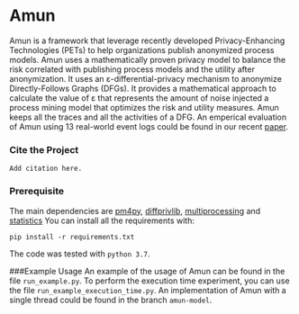 # Amun
Amun is a framework that leverage recently developed Privacy-Enhancing Technologies (PETs) to help 
organizations publish anonymized process models. 
Amun uses a mathematically proven privacy model to 
balance the risk correlated with publishing process models and the utility after anonymization.
It uses an ε-differential-privacy mechanism to anonymize Directly-Follows Graphs (DFGs).
It provides a mathematical approach to calculate the value of ε that represents the amount of noise 
injected a process mining model that optimizes the risk and utility measures. 
Amun keeps all the traces and all the activities of a DFG. 
An emperical evaluation of Amun using 13 real-world event logs could be found in our recent [paper](addlinkhere).

### Cite the Project
```
Add citation here.
```


### Prerequisite
The main dependencies are [pm4py](https://pm4py.fit.fraunhofer.de/), [diffprivlib](https://github.com/IBM/differential-privacy-library), [multiprocessing](https://pypi.org/project/multiprocess/) and [statistics](https://pypi.org/project/statistics/)
You can install all the requirements with:
```
pip install -r requirements.txt
```
The code was tested with ```python 3.7```.

###Example Usage
An example of the usage of Amun can be found in the file ```run_example.py```.
To perform the execution time experiment, you can use the file ```run_example_execution_time.py```. 
An implementation of Amun with a single thread could be found in the branch ```amun-model```.


